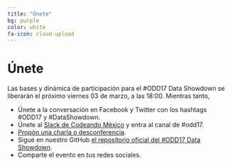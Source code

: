 ```yaml
---
title: "Únete"
bg: purple
color: white
fa-icon: cloud-upload
---
```


# Únete

Las bases y dinámica de participación para el #ODD17 Data Showdown se liberarán el próximo viernes 03 de marzo, a las 18:00. Mientras tanto, 

* Únete a la conversación en Facebook y Twitter con los hashtags #ODD17 y #DataShowdown.
* Únete al [Slack de Codeando México](http://slack.codeandomexico.org) y entra al canal de #odd17.
* [Propón una charla o desconferencia](https://docs.google.com/a/codeandomexico.org/forms/d/e/1FAIpQLSe16EY1G9KHQlplxcg5Njl17lWuf0Tqeq4DeZASgGInXA0l9g/viewform).
* Sigue en nuestro GitHub [el repositorio oficial del #ODD17 Data Showdown](http://github.com/CodeandoMexico/odd17).
* Comparte el evento en tus redes sociales.

